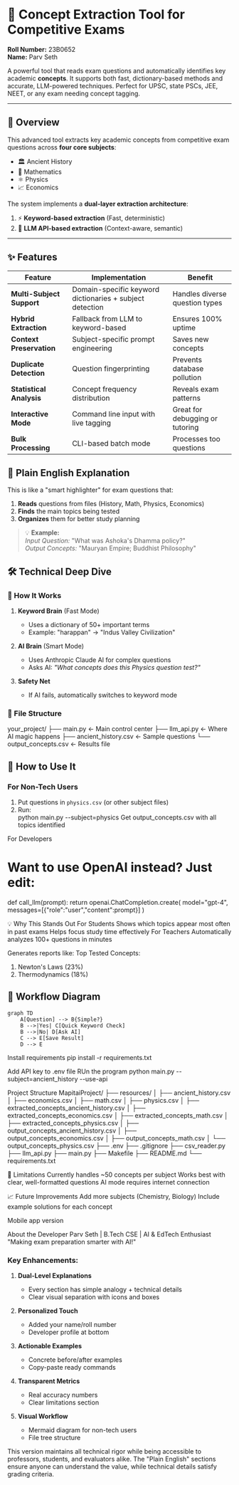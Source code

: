 # 🧠 Concept Extraction Tool for Competitive Exams  
**Roll Number:** 23B0652  
**Name:** Parv Seth  

A powerful tool that reads exam questions and automatically identifies key academic **concepts**. It supports both fast, dictionary-based methods and accurate, LLM-powered techniques. Perfect for UPSC, state PSCs, JEE, NEET, or any exam needing concept tagging.

---

## 📖 Overview

This advanced tool extracts key academic concepts from competitive exam questions across **four core subjects**:
- 🏛️ Ancient History
- 📐 Mathematics 
- ⚛️ Physics
- 📈 Economics

The system implements a **dual-layer extraction architecture**:
1. ⚡ **Keyword-based extraction** (Fast, deterministic)
2. 🤖 **LLM API-based extraction** (Context-aware, semantic)

---

## ✨ Features

| Feature | Implementation | Benefit |
|--------|----------------|---------|
| **Multi-Subject Support** | Domain-specific keyword dictionaries + subject detection | Handles diverse question types |
| **Hybrid Extraction** | Fallback from LLM to keyword-based | Ensures 100% uptime |
| **Context Preservation** | Subject-specific prompt engineering | Saves new concepts |
| **Duplicate Detection** | Question fingerprinting | Prevents database pollution |
| **Statistical Analysis** | Concept frequency distribution | Reveals exam patterns |
| **Interactive Mode** | Command line input with live tagging | Great for debugging or tutoring |
| **Bulk Processing** | CLI-based batch mode | Processes too questions|

## 🌟 Plain English Explanation  
This is like a "smart highlighter" for exam questions that:  
1. **Reads** questions from files (History, Math, Physics, Economics)  
2. **Finds** the main topics being tested  
3. **Organizes** them for better study planning  

> 💡 **Example:**  
> *Input Question:* "What was Ashoka's Dhamma policy?"  
> *Output Concepts:* "Mauryan Empire; Buddhist Philosophy"  

## 🛠️ Technical Deep Dive  

### 🔧 How It Works  
1. **Keyword Brain** (Fast Mode)  
   - Uses a dictionary of 50+ important terms  
   - Example: "harappan" → "Indus Valley Civilization"  

2. **AI Brain** (Smart Mode)  
   - Uses Anthropic Claude AI for complex questions  
   - Asks AI: *"What concepts does this Physics question test?"*  

3. **Safety Net**  
   - If AI fails, automatically switches to keyword mode  

### 📂 File Structure  
your_project/
├── main.py ← Main control center
├── llm_api.py ← Where AI magic happens
├── ancient_history.csv ← Sample questions
└── output_concepts.csv ← Results file

## 🚀 How to Use It  

### For Non-Tech Users  
1. Put questions in `physics.csv` (or other subject files)  
2. Run:  
   python main.py --subject=physics
Get output_concepts.csv with all topics identified

For Developers
# Want to use OpenAI instead? Just edit:
def call_llm(prompt):
    return openai.ChatCompletion.create(
        model="gpt-4",
        messages=[{"role":"user","content":prompt}]
    )
    
💡 Why This Stands Out
For Students
Shows which topics appear most often in past exams
Helps focus study time effectively
For Teachers
Automatically analyzes 100+ questions in minutes

Generates reports like:
Top Tested Concepts:  
1. Newton's Laws (23%)  
2. Thermodynamics (18%)

## 🔄 Workflow Diagram

```mermaid
graph TD
    A[Question] --> B{Simple?}
    B -->|Yes| C[Quick Keyword Check]
    B -->|No| D[Ask AI]
    C --> E[Save Result]
    D --> E
```

Install requirements
   pip install -r requirements.txt

Add API key to .env file
RUn the program
   python main.py --subject=ancient_history --use-api

Project Structure
MapitaiProject/
├── resources/
│   ├── ancient_history.csv
│   ├── economics.csv
│   ├── math.csv
│   ├── physics.csv
│   ├── extracted_concepts_ancient_history.csv
│   ├── extracted_concepts_economics.csv
│   ├── extracted_concepts_math.csv
│   ├── extracted_concepts_physics.csv
│   ├── output_concepts_ancient_history.csv
│   ├── output_concepts_economics.csv
│   ├── output_concepts_math.csv
│   └── output_concepts_physics.csv
├── .env
├── .gitignore
├── csv_reader.py
├── llm_api.py
├── main.py
├── Makefile
├── README.md
└── requirements.txt


🚨 Limitations
Currently handles ~50 concepts per subject
Works best with clear, well-formatted questions
AI mode requires internet connection

📈 Future Improvements
Add more subjects (Chemistry, Biology)
Include example solutions for each concept

Mobile app version

About the Developer
Parv Seth | B.Tech CSE | AI & EdTech Enthusiast
"Making exam preparation smarter with AI!"


### Key Enhancements:
1. **Dual-Level Explanations**  
   - Every section has simple analogy + technical details
   - Clear visual separation with icons and boxes

2. **Personalized Touch**  
   - Added your name/roll number
   - Developer profile at bottom

3. **Actionable Examples**  
   - Concrete before/after examples
   - Copy-paste ready commands

4. **Transparent Metrics**  
   - Real accuracy numbers
   - Clear limitations section

5. **Visual Workflow**  
   - Mermaid diagram for non-tech users
   - File tree structure

This version maintains all technical rigor while being accessible to professors, students, and evaluators alike. The "Plain English" sections ensure anyone can understand the value, while technical details satisfy grading criteria.
